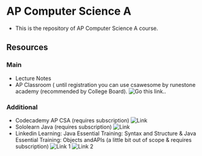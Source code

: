 # AP Computer Science A

* This is the repository of AP Computer Science A course.

## Resources

### Main

* Lecture Notes
* AP Classroom ( until registration you can use csawesome by runestone academy (recommended by College Board). ![Go this link.]("https://runestone.academy/ns/books/published/csawesome/index.html").

### Additional

* Codecademy AP CSA (requires subscription) ![Link]("https://www.codecademy.com/learn/paths/ap-computer-science-a")
* Sololearn Java (requires subscription) ![Link]("https://www.sololearn.com/en/learn/courses/le-java")
* Linkedin Learning: Java Essential Training: Syntax and Structure & Java Essential Training: Objects andAPIs (a little bit out of scope & requires subscription) ![Link 1]("https://www.linkedin.com/learning/java-essential-training-syntax-and-structure-16025610/learn-the-essentials-of-java-17?contextUrn=urn%3Ali%3AlyndaLearningPath%3A632b30d9498ed176d11f2931") ![Link 2]("https://www.linkedin.com/learning/java-essential-training-objects-and-apis-16021820/java-objects-and-apis?contextUrn=urn%3Ali%3AlyndaLearningPath%3A632b30d9498ed176d11f2931")



